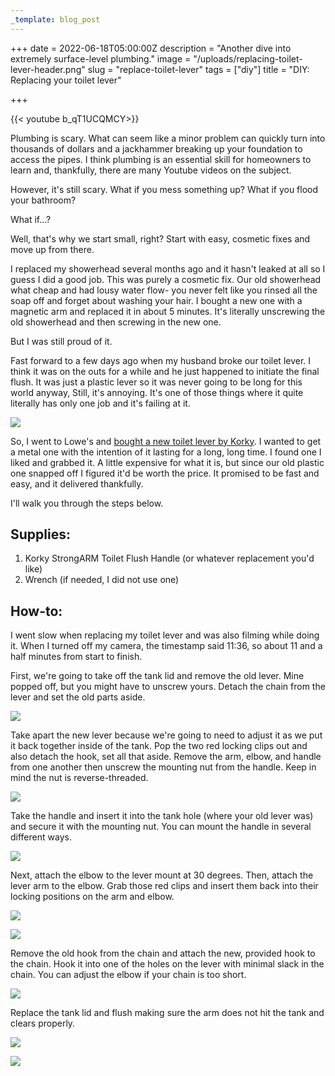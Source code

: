 ```yaml
---
_template: blog_post
---
```


+++
date = 2022-06-18T05:00:00Z
description = "Another dive into extremely surface-level plumbing."
image = "/uploads/replacing-toilet-lever-header.png"
slug = "replace-toilet-lever"
tags = ["diy"]
title = "DIY: Replacing your toilet lever"

+++

{{< youtube b_qT1UCQMCY>}}

Plumbing is scary. What can seem like a minor problem can quickly turn into thousands of dollars and a jackhammer breaking up your foundation to access the pipes. I think plumbing is an essential skill for homeowners to learn and, thankfully, there are many Youtube videos on the subject.

However, it's still scary. What if you mess something up? What if you flood your bathroom?

What if...?

Well, that's why we start small, right? Start with easy, cosmetic fixes and move up from there.

I replaced my showerhead several months ago and it hasn't leaked at all so I guess I did a good job. This was purely a cosmetic fix. Our old showerhead what cheap and had lousy water flow- you never felt like you rinsed all the soap off and forget about washing your hair. I bought a new one with a magnetic arm and replaced it in about 5 minutes. It's literally unscrewing the old showerhead and then screwing in the new one.

But I was still proud of it.

Fast forward to a few days ago when my husband broke our toilet lever. I think it was on the outs for a while and he just happened to initiate the final flush. It was just a plastic lever so it was never going to be long for this world anyway, Still, it's annoying. It's one of those things where it quite literally has only one job and it's failing at it.

![](/uploads/korky-strong-arm-toilet-lever.jpg)

So, I went to Lowe's and [bought a new toilet lever by Korky](https://www.lowes.com/pd/Korky-Korky-StrongARM-Toilet-Flush-Handle-Simple-Brushed-Nickel/5001419043). I wanted to get a metal one with the intention of it lasting for a long, long time. I found one I liked and grabbed it. A little expensive for what it is, but since our old plastic one snapped off I figured it'd be worth the price. It promised to be fast and easy, and it delivered thankfully.

I'll walk you through the steps below.

## Supplies:

1. Korky StrongARM Toilet Flush Handle (or whatever replacement you'd like)
2. Wrench (if needed, I did not use one)

## How-to:

I went slow when replacing my toilet lever and was also filming while doing it. When I turned off my camera, the timestamp said 11:36, so about 11 and a half minutes from start to finish.

First, we're going to take off the tank lid and remove the old lever. Mine popped off, but you might have to unscrew yours. Detach the chain from the lever and set the old parts aside.

![](/uploads/cracked-toilet-handle.png)

Take apart the new lever because we're going to need to adjust it as we put it back together inside of the tank. Pop the two red locking clips out and also detach the hook, set all that aside. Remove the arm, elbow, and handle from one another then unscrew the mounting nut from the handle. Keep in mind the nut is reverse-threaded.

![](/uploads/toilet-lever-parts.png)

Take the handle and insert it into the tank hole (where your old lever was) and secure it with the mounting nut. You can mount the handle in several different ways.

![](/uploads/toilet-lever-secured.png)

Next, attach the elbow to the lever mount at 30 degrees. Then, attach the lever arm to the elbow. Grab those red clips and insert them back into their locking positions on the arm and elbow.

![](/uploads/toilet-lever-elbow-attached.png)

![](/uploads/toilet-lever-attached.png)

Remove the old hook from the chain and attach the new, provided hook to the chain. Hook it into one of the holes on the lever with minimal slack in the chain. You can adjust the elbow if your chain is too short.

![](/uploads/toilet-chain-attached.png)

Replace the tank lid and flush making sure the arm does not hit the tank and clears properly.

![](/uploads/toilet-lever-done-close-up.jpg)

![](/uploads/toilet-lever-done.jpg)

